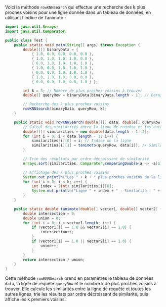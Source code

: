 Voici la méthode `rowKNNSearch` qui effectue une recherche des k plus proches voisins pour une ligne donnée dans un tableau de données, en utilisant l'indice de Tanimoto :

```java
import java.util.Arrays;
import java.util.Comparator;

public class Test {
    public static void main(String[] args) throws Exception {
        double[][] binaryData = {
            { 1.0, 0.0, 0.0, 0.0, 0.0 }, 
            { 1.0, 1.0, 1.0, 1.0, 0.0 }, 
            { 0.0, 1.0, 1.0, 1.0, 1.0 },
            { 1.0, 0.0, 1.0, 1.0, 1.0 }, 
            { 0.0, 0.0, 1.0, 1.0, 1.0 }, 
            { 1.0, 1.0, 1.0, 0.0, 0.0 },
            { 0.0, 0.0, 1.0, 0.0, 1.0 } };

        int k = 3; // Nombre de plus proches voisins à trouver
        double[] queryRow = binaryData[binaryData.length - 1]; // Dernière ligne du tableau binaryData

        // Recherche des k plus proches voisins
        rowKNNSearch(binaryData, queryRow, k);
    }

    public static void rowKNNSearch(double[][] data, double[] queryRow, int k) {
        // Calcul des similarités entre la ligne de requête et les autres lignes
        double[][] similarities = new double[data.length - 1][2];
        for (int i = 0; i < data.length - 1; i++) {
            similarities[i][0] = i; // Indice de la ligne
            similarities[i][1] = tanimoto(queryRow, data[i]); // Similarité
        }

        // Trie des résultats par ordre décroissant de similarité
        Arrays.sort(similarities, Comparator.comparingDouble(a -> -a[1]));

        // Affichage des k plus proches voisins
        System.out.println("Les " + k + " plus proches voisins de la ligne sont :");
        for (int i = 0; i < k; i++) {
            int index = (int) similarities[i][0];
            System.out.println("Ligne " + index + " - Similarité : " + similarities[i][1]);
        }
    }

    public static double tanimoto(double[] vector1, double[] vector2) {
        double intersection = 0;
        double union = 0;
        for (int i = 0; i < vector1.length; i++) {
            if (vector1[i] == 1.0 && vector2[i] == 1.0) {
                intersection++;
            }
            if (vector1[i] == 1.0 || vector2[i] == 1.0) {
                union++;
            }
        }
        return intersection / union;
    }
}
```

Cette méthode `rowKNNSearch` prend en paramètres le tableau de données `data`, la ligne de requête `queryRow` et le nombre `k` de plus proches voisins à trouver. Elle calcule les similarités entre la ligne de requête et toutes les autres lignes, trie les résultats par ordre décroissant de similarité, puis affiche les k premiers voisins.
